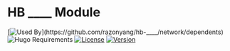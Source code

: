 # HB ____ Module

[![Used By](https://img.shields.io/badge/dynamic/json?color=success&label=used+by&query=repositories_humanize&logo=hugo&style=flat-square&url=https://api.razonyang.com/v1/github/dependents/razonyang/hb-____)](https://github.com/razonyang/hb-____/network/dependents)
![Hugo Requirements](https://img.shields.io/badge/dynamic/json?color=important&label=requirements&query=requirements&logo=hugo&style=flat-square&url=https://api.razonyang.com/v1/hugo/modules/github.com/razonyang/hb-____)
[![License](https://img.shields.io/github/license/razonyang/hb-____?style=flat-square)](https://github.com/razonyang/hb-____/blob/main/LICENSE)
[![Version](https://img.shields.io/github/v/tag/razonyang/hb-____?label=version&style=flat-square)](https://github.com/razonyang/hb-____/tags)
